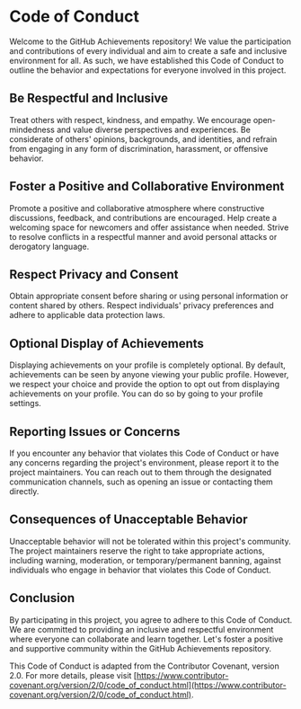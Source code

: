 # Code of Conduct

Welcome to the GitHub Achievements repository! We value the participation and contributions of every individual and aim to create a safe and inclusive environment for all. As such, we have established this Code of Conduct to outline the behavior and expectations for everyone involved in this project.

## Be Respectful and Inclusive

Treat others with respect, kindness, and empathy. We encourage open-mindedness and value diverse perspectives and experiences. Be considerate of others' opinions, backgrounds, and identities, and refrain from engaging in any form of discrimination, harassment, or offensive behavior.

## Foster a Positive and Collaborative Environment

Promote a positive and collaborative atmosphere where constructive discussions, feedback, and contributions are encouraged. Help create a welcoming space for newcomers and offer assistance when needed. Strive to resolve conflicts in a respectful manner and avoid personal attacks or derogatory language.

## Respect Privacy and Consent

Obtain appropriate consent before sharing or using personal information or content shared by others. Respect individuals' privacy preferences and adhere to applicable data protection laws.

## Optional Display of Achievements

Displaying achievements on your profile is completely optional. By default, achievements can be seen by anyone viewing your public profile. However, we respect your choice and provide the option to opt out from displaying achievements on your profile. You can do so by going to your profile settings.

## Reporting Issues or Concerns

If you encounter any behavior that violates this Code of Conduct or have any concerns regarding the project's environment, please report it to the project maintainers. You can reach out to them through the designated communication channels, such as opening an issue or contacting them directly.

## Consequences of Unacceptable Behavior

Unacceptable behavior will not be tolerated within this project's community. The project maintainers reserve the right to take appropriate actions, including warning, moderation, or temporary/permanent banning, against individuals who engage in behavior that violates this Code of Conduct.

## Conclusion

By participating in this project, you agree to adhere to this Code of Conduct. We are committed to providing an inclusive and respectful environment where everyone can collaborate and learn together. Let's foster a positive and supportive community within the GitHub Achievements repository.

This Code of Conduct is adapted from the Contributor Covenant, version 2.0. For more details, please visit [https://www.contributor-covenant.org/version/2/0/code_of_conduct.html](https://www.contributor-covenant.org/version/2/0/code_of_conduct.html).
